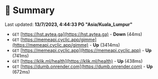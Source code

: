 # 📖 Summary
Last updated: **13/7/2023, 4:44:33 PG "Asia/Kuala_Lumpur"**

- `GET` [https://hst.aytea.ga](https://hst.aytea.ga) - **Down** (44ms)
- `GET` [https://memeapi.cyclic.app/gimme](https://memeapi.cyclic.app/gimme) - **Up** (3414ms)
- `GET` [https://memeapi.cyclic.app](https://memeapi.cyclic.app) - **Up** (741ms)
- `GET` [https://klik.ml/health](https://klik.ml/health) - **Up** (438ms)
- `GET` [https://dumb.onrender.com](https://dumb.onrender.com) - **Up** (672ms)
